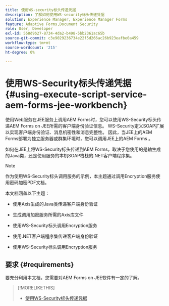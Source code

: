 ```yaml
---
title: 使用WS-security标头传递凭据
description: 了解如何使用WS-security标头传递凭据
solution: Experience Manager, Experience Manager Forms
feature: Adaptive Forms,Document Security
role: User, Developer
exl-id: 558d9b27-8734-4da2-b498-5bb2361ac65b
source-git-commit: c3e9029236734e22f5d266ac26b923eafbe0a459
workflow-type: tm+mt
source-wordcount: '215'
ht-degree: 0%

---
```


# 使用WS-Security标头传递凭据 {#using-execute-script-service-aem-forms-jee-workbench}

使用Web服务在JEE服务上调用AEM Forms时，您可以使用WS-Security标头传递AEM Forms on JEE所需的客户端身份验证信息。 WS-Security定义SOAP扩展以实现客户端身份验证、消息机密性和消息完整性。 因此，当JEE上的AEM Forms部署为独立服务器或群集环境时，您可以调用JEE上的AEM Forms 。

如何在JEE上将WS-Security标头传递到AEM Forms，取决于您使用的是轴生成的Java类，还是使用服务的本机SOAP栈栈的.NET客户端程序集。

>[!NOTE]
>
>作为使用WS-Security标头调用服务的示例，本主题通过调用Encryption服务使用密码加密PDF文档。

本文档涵盖以下主题：

* 使用Axis生成的Java类传递客户端身份验证

* 生成调用加密服务所需的Axis库文件

* 使用WS-Security标头调用Encryption服务

* 使用.NET客户端程序集传递客户端身份验证

* 使用WS-Security标头调用Encryption服务


## 要求 {#requirements}

要充分利用本文档，您需要对AEM Forms on JEE软件有一定的了解。

>[!MORELIKETHIS]
>
>* [使用WS-Security标头传递凭据](assets/passing-credentials-using-ws-security-headers.pdf)
